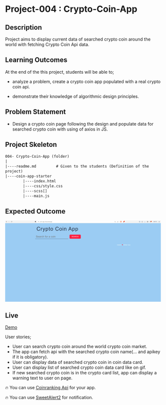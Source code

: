 # Project-004 : Crypto-Coin-App 

## Description
Project aims to display current data of searched crypto coin around the world with fetching Crypto Coin Api data.

## Learning Outcomes

At the end of the this project, students will be able to;

- analyze a problem, create a crypto coin app populated with a real crypto coin api.

- demonstrate their knowledge of algorithmic design principles.

   
## Problem Statement

- Design a crypto coin page following the design and populate data for searched crypto coin with using of axios in JS.

## Project Skeleton 

```
004- Crypto-Coin-App (folder)
|
|----readme.md         # Given to the students (Definition of the project)          
|----coin-app-starter
        |----index.html  
        |----css/style.css   
        |----scss[]
        |----main.js
```


## Expected Outcome
![Project](crypto_coin_app.gif)

## Live
[Demo](https://coin-app-vite.vercel.app/) 

User stories;

  - User can search crypto coin around the world crypto coin market.
  - The app can fetch api with the searched crypto coin name(... and apikey if it is obligatory).
  - User can display data of searched crypto coin in coin data card.
  - User can display list of searched crypto coin data card like on gif.
  - If new searched crypto coin is in the crypto card list, app can display a warning text to user on page.

🔥 You can use [Coinranking Api](https://developers.coinranking.com/api/documentation) for your app.

🔥 You can use [SweetAlert2](https://sweetalert2.github.io/#download) for notification. 
